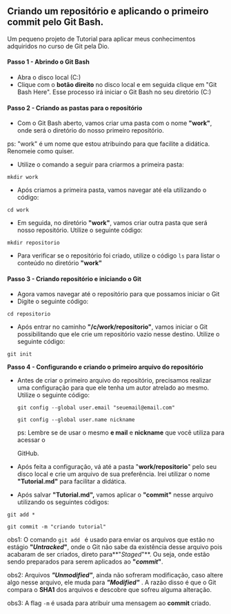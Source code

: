 ## Criando um repositório e aplicando o primeiro commit pelo Git Bash. 

Um pequeno projeto de Tutorial para aplicar meus conhecimentos adquiridos no curso de Git pela Dio. 



#### Passo 1 - Abrindo o Git Bash

- Abra o disco local (C:)
- Clique com o **botão direito** no disco local e em seguida clique em "Git Bash Here". Esse processo irá iniciar o Git Bash no seu diretório (C:)



#### Passo 2 - Criando as pastas para o repositório

- Com o Git Bash aberto, vamos criar uma pasta com o nome **"work"**, onde será o diretório do nosso primeiro repositório. 

ps: "work" é um nome que estou atribuindo para que facilite a didática. Renomeie como quiser.



- Utilize o comando a seguir para criarmos a primeira pasta: 

`mkdir work`



* Após criamos a primeira pasta, vamos navegar até ela utilizando o código: 

`cd work`



* Em seguida, no diretório **"work"**, vamos criar outra pasta que será nosso repositório. Utilize o seguinte código:

`mkdir repositorio`



* Para verificar se o repositório foi criado, utilize o código `ls` para listar o conteúdo no diretório **"work"**





#### Passo 3 - Criando repositório e iniciando o Git

* Agora vamos navegar até o repositório para que possamos iniciar o Git
* Digite o seguinte código: 

`cd repositorio`



* Após entrar no caminho **"/c/work/repositorio"**, vamos iniciar o Git possibilitando que ele crie um repositório vazio nesse destino. Utilize o seguinte código:

`git init`





**Passo 4 - Configurando e criando o primeiro arquivo do repositório**

* Antes de criar o primeiro arquivo do repositório, precisamos realizar uma configuração para que ele tenha um autor atrelado ao mesmo. Utilize o seguinte código: 

  `git config --global user.email "seuemail@email.com" `

  `git config --global user.name nickname`

  

  ps: Lembre se de usar o mesmo **e mail** e **nickname** que você utiliza para acessar o 

  GitHub.

- Após feita a configuração, vá até a pasta "**work/repositorio**" pelo seu disco local e crie um arquivo de sua preferência. Irei utilizar o nome **"Tutorial.md"** para facilitar a didática. 



- Após salvar **"Tutorial.md",** vamos aplicar o **"commit"** nesse arquivo utilizando os seguintes códigos:

`git add *`

``git commit -m "criando tutorial"``



obs1: O comando `git add ` é usado para enviar os arquivos que estão no estágio **"_Untracked_"**,  onde o Git não sabe da existência desse arquivo pois acabaram de ser criados, direto para**"_Staged_"**. Ou seja, onde estão sendo preparados para serem aplicados ao **"_commit_"**.



obs2: Arquivos ***"Unmodified"***, ainda não sofreram modificação, caso altere algo nesse arquivo, ele muda para ***"Modified"*** . A razão disso é que o Git compara o **SHA1** dos arquivos e descobre que sofreu alguma alteração. 



obs3: A flag `-m` é usada para atribuir uma mensagem ao **commit** criado.